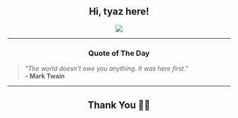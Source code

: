 <h2 align="center"> Hi, tyaz here!</h2>

<p align="center">
<a href="https://github.com/tyazx" alt="github streak"><img src="https://dvst-streak.herokuapp.com/?user=tyazx&theme=tokyonight&fire=DD472C"></a>
</p>

<hr>
<h3 align="center">Quote of The Day</h3>
<p align="center">
<blockquote>
<i>"The world doesn't owe you anything. It was here first."</i>
<br>
<b>- Mark Twain</b>
</blockquote>
</p>


<hr>
<h2 align="center">Thank You 🙏🏼</h2>
